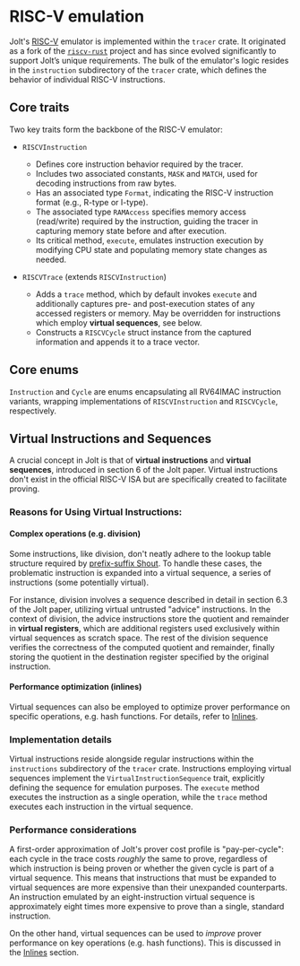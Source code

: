 # RISC-V emulation

Jolt's [RISC-V](../appendix/risc-v.md) emulator is implemented within the `tracer` crate.
It originated as a fork of the [`riscv-rust`](https://github.com/takahirox/riscv-rust) project and has since evolved significantly to support Jolt’s unique requirements.
The bulk of the emulator's logic resides in the `instruction` subdirectory of the `tracer` crate, which defines the behavior of individual RISC-V instructions.

## Core traits

Two key traits form the backbone of the RISC-V emulator:

- `RISCVInstruction`
  - Defines core instruction behavior required by the tracer.
  - Includes two associated constants, `MASK` and `MATCH`, used for decoding instructions from raw bytes.
  - Has an associated type `Format`, indicating the RISC-V instruction format (e.g., R-type or I-type).
  - The associated type `RAMAccess` specifies memory access (read/write) required by the instruction, guiding the tracer in capturing memory state before and after execution.
  - Its critical method, `execute`, emulates instruction execution by modifying CPU state and populating memory state changes as needed.

- `RISCVTrace` (extends `RISCVInstruction`)
  - Adds a `trace` method, which by default invokes `execute` and additionally captures pre- and post-execution states of any accessed registers or memory.
  May be overridden for instructions which employ **virtual sequences**, see below.
  - Constructs a `RISCVCycle` struct instance from the captured information and appends it to a trace vector.

## Core enums

`Instruction` and `Cycle` are enums encapsulating all RV64IMAC instruction variants, wrapping implementations of `RISCVInstruction` and `RISCVCycle`, respectively.

## Virtual Instructions and Sequences

A crucial concept in Jolt is that of **virtual instructions** and **virtual sequences**, introduced in section 6 of the Jolt paper. Virtual instructions don't exist in the official RISC-V ISA but are specifically created to facilitate proving.

### Reasons for Using Virtual Instructions:

#### Complex operations (e.g. division)
Some instructions, like division, don't neatly adhere to the lookup table structure required by [prefix-suffix Shout](./instruction_execution.md).
To handle these cases, the problematic instruction is expanded into a virtual sequence, a series of instructions (some potentially virtual).

For instance, division involves a sequence described in detail in section 6.3 of the Jolt paper, utilizing virtual untrusted "advice" instructions.
In the context of division, the advice instructions store the quotient and remainder in **virtual registers**, which are additional registers used exclusively within virtual sequences as scratch space.
The rest of the division sequence verifies the correctness of the computed quotient and remainder, finally storing the quotient in the destination register specified by the original instruction.

#### Performance optimization (inlines)

Virtual sequences can also be employed to optimize prover performance on specific operations, e.g. hash functions. For details, refer to [Inlines](../optimizations/inlines.md).

### Implementation details

Virtual instructions reside alongside regular instructions within the `instructions` subdirectory of the `tracer` crate.
Instructions employing virtual sequences implement the `VirtualInstructionSequence` trait, explicitly defining the sequence for emulation purposes.
The `execute` method executes the instruction as a single operation, while the `trace` method executes each instruction in the virtual sequence.

### Performance considerations

A first-order approximation of Jolt's prover cost profile is "pay-per-cycle": each cycle in the trace costs *roughly* the same to prove, regardless of which instruction is being proven or whether the given cycle is part of a virtual sequence.
This means that instructions that must be expanded to virtual sequences are more expensive than their unexpanded counterparts.
An instruction emulated by an eight-instruction virtual sequence is approximately eight times more expensive to prove than a single, standard instruction.

On the other hand, virtual sequences can be used to *improve* prover performance on key operations (e.g. hash functions). This is discussed in the [Inlines](../optimizations/inlines.md) section.
